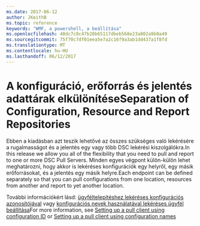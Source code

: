 ```yaml
---
ms.date: 2017-06-12
author: JKeithB
ms.topic: reference
keywords: "WMF, a powershell, a beállítása"
ms.openlocfilehash: 48dc7c8c47b28b65117dbeb568e23a802a9b0a49
ms.sourcegitcommit: 75f70c7df01eea5e7a2c16f9a3ab1dd437a1f8fd
ms.translationtype: MT
ms.contentlocale: hu-HU
ms.lasthandoff: 06/12/2017
---
```

# <a name="separation-of-configuration-resource-and-report-repositories"></a><span data-ttu-id="bc870-102">A konfiguráció, erőforrás és jelentés adattárak elkülönítése</span><span class="sxs-lookup"><span data-stu-id="bc870-102">Separation of Configuration, Resource and Report Repositories</span></span>

<span data-ttu-id="bc870-103">Ebben a kiadásban azt teszik lehetővé az összes szükséges való lekérésére a rugalmasságot és a jelentés egy vagy több DSC lekérési kiszolgálókra.</span><span class="sxs-lookup"><span data-stu-id="bc870-103">In this release we allow you all of the flexibility that you need to pull and report to one or more DSC Pull Servers.</span></span> <span data-ttu-id="bc870-104">Minden egyes végpont külön-külön lehet meghatározni, hogy akkor is lekéréses konfigurációk egy helyről, egy másik erőforrásokat, és a jelentés egy másik helyre.</span><span class="sxs-lookup"><span data-stu-id="bc870-104">Each endpoint can be defined separately so that you can pull configurations from one location, resources from another and report to yet another location.</span></span> 

<span data-ttu-id="bc870-105">További információkért lásd: [ügyféltelepítéshez lekéréses konfigurációs azonosítójával](https://msdn.microsoft.com/powershell/dsc/pullclientconfigid) vagy [konfigurációs nevek használatával lekéréses ügyfél beállítása](https://msdn.microsoft.com/powershell/dsc/pullclientconfignames)</span><span class="sxs-lookup"><span data-stu-id="bc870-105">For more information, see [Setting up a pull client using configuration ID](https://msdn.microsoft.com/powershell/dsc/pullclientconfigid) or [Setting up a pull client using configuration names](https://msdn.microsoft.com/powershell/dsc/pullclientconfignames)</span></span>

